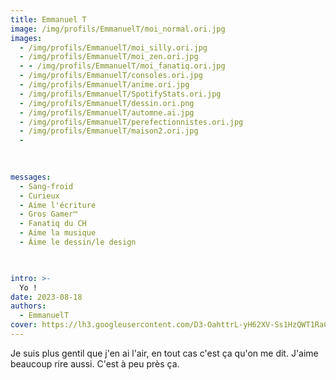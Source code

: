 ```yaml
---
title: Emmanuel T
image: /img/profils/EmmanuelT/moi_normal.ori.jpg
images:
  - /img/profils/EmmanuelT/moi_silly.ori.jpg
  - /img/profils/EmmanuelT/moi_zen.ori.jpg
  - - /img/profils/EmmanuelT/moi_fanatiq.ori.jpg
  - /img/profils/EmmanuelT/consoles.ori.jpg
  - /img/profils/EmmanuelT/anime.ori.jpg
  - /img/profils/EmmanuelT/SpotifyStats.ori.jpg
  - /img/profils/EmmanuelT/dessin.ori.png
  - /img/profils/EmmanuelT/automne.ai.jpg
  - /img/profils/EmmanuelT/perefectionnistes.ori.jpg
  - /img/profils/EmmanuelT/maison2.ori.jpg
  - 
  
  

messages:
  - Sang-froid
  - Curieux
  - Aime l'écriture
  - Gros Gamer™
  - Fanatiq du CH
  - Aime la musique
  - Âime le dessin/le design
  


intro: >-
  Yo !
date: 2023-08-18 
authors:
  - EmmanuelT 
cover: https://lh3.googleusercontent.com/D3-OahttrL-yH62XV-Ss1HzQWT1RaCeAowh_b24TSPUbfilOv559cGrzrExTklxin0oOrZ4RlyPYe85coUMZDSTCqgMOlsofyLm3RKFzhwONddZRf8X_=w2400-rj
---
```







 Je suis plus gentil que j'en ai l'air, en tout cas c'est ça qu'on me dit. J'aime beaucoup rire aussi. C'est à peu près ça.
